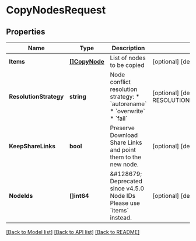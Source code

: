 # CopyNodesRequest

## Properties
Name | Type | Description | Notes
------------ | ------------- | ------------- | -------------
**Items** | [**[]CopyNode**](CopyNode.md) | List of nodes to be copied | [optional] [default to null]
**ResolutionStrategy** | **string** | Node conflict resolution strategy:  * &#x60;autorename&#x60;  * &#x60;overwrite&#x60;  * &#x60;fail&#x60; | [optional] [default to RESOLUTION_STRATEGY.AUTORENAME]
**KeepShareLinks** | **bool** | Preserve Download Share Links and point them to the new node. | [optional] [default to false]
**NodeIds** | **[]int64** | &amp;#128679; Deprecated since v4.5.0  Node IDs  Please use &#x60;items&#x60; instead. | [optional] [default to null]

[[Back to Model list]](../README.md#documentation-for-models) [[Back to API list]](../README.md#documentation-for-api-endpoints) [[Back to README]](../README.md)

